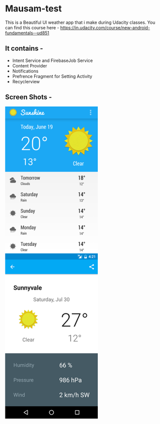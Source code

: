 # Mausam-test

This is a Beautiful UI weather app that i make during Udacity classes. You can find this course here - <href>https://in.udacity.com/course/new-android-fundamentals--ud851</href>

## It contains - 
- Intent Service and FirebaseJob Service
- Content Provider
- Notifications
- Prefrence Fragment for Setting Activity
- Recyclerview

## Screen Shots - 
<img src="https://raw.githubusercontent.com/Smarpit-Singh/mausam-test/master/main.png" width="300"/>
<img src="https://raw.githubusercontent.com/Smarpit-Singh/mausam-test/master/details.png" width="300"/>

